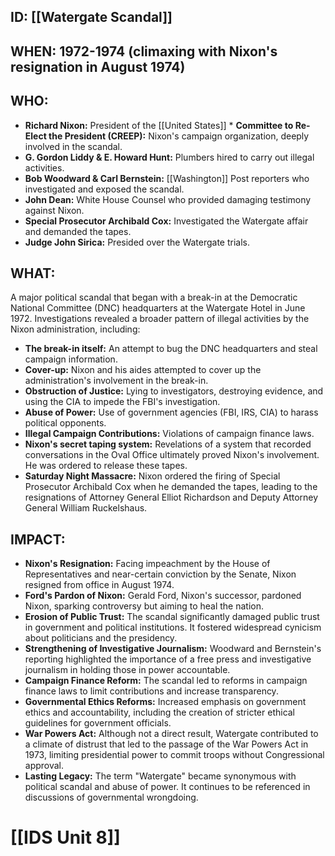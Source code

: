 ## ID: [[Watergate Scandal]] 
## WHEN: 1972-1974 (climaxing with Nixon's resignation in August 1974)

## WHO:
* **Richard Nixon:** President of the [[United States]] * **Committee to Re-Elect the President (CREEP):** Nixon's campaign organization, deeply involved in the scandal.
* **G. Gordon Liddy & E. Howard Hunt:** Plumbers hired to carry out illegal activities.
* **Bob Woodward & Carl Bernstein:** [[Washington]] Post reporters who investigated and exposed the scandal.
* **John Dean:** White House Counsel who provided damaging testimony against Nixon.
* **Special Prosecutor Archibald Cox:** Investigated the Watergate affair and demanded the tapes.
* **Judge John Sirica:** Presided over the Watergate trials.

## WHAT:
A major political scandal that began with a break-in at the Democratic National Committee (DNC) headquarters at the Watergate Hotel in June 1972. Investigations revealed a broader pattern of illegal activities by the Nixon administration, including:

*   **The break-in itself:** An attempt to bug the DNC headquarters and steal campaign information.
*   **Cover-up:** Nixon and his aides attempted to cover up the administration's involvement in the break-in.
*   **Obstruction of Justice:** Lying to investigators, destroying evidence, and using the CIA to impede the FBI's investigation.
*   **Abuse of Power:** Use of government agencies (FBI, IRS, CIA) to harass political opponents.
*   **Illegal Campaign Contributions:** Violations of campaign finance laws.
*   **Nixon's secret taping system:** Revelations of a system that recorded conversations in the Oval Office ultimately proved Nixon's involvement. He was ordered to release these tapes.
*   **Saturday Night Massacre:** Nixon ordered the firing of Special Prosecutor Archibald Cox when he demanded the tapes, leading to the resignations of Attorney General Elliot Richardson and Deputy Attorney General William Ruckelshaus.

## IMPACT:
* **Nixon's Resignation:** Facing impeachment by the House of Representatives and near-certain conviction by the Senate, Nixon resigned from office in August 1974.
* **Ford's Pardon of Nixon:** Gerald Ford, Nixon's successor, pardoned Nixon, sparking controversy but aiming to heal the nation.
*   **Erosion of Public Trust:**  The scandal significantly damaged public trust in government and political institutions. It fostered widespread cynicism about politicians and the presidency.
*   **Strengthening of Investigative Journalism:** Woodward and Bernstein's reporting highlighted the importance of a free press and investigative journalism in holding those in power accountable.
*   **Campaign Finance Reform:** The scandal led to reforms in campaign finance laws to limit contributions and increase transparency.
*   **Governmental Ethics Reforms:** Increased emphasis on government ethics and accountability, including the creation of stricter ethical guidelines for government officials.
*   **War Powers Act:** Although not a direct result, Watergate contributed to a climate of distrust that led to the passage of the War Powers Act in 1973, limiting presidential power to commit troops without Congressional approval.
* **Lasting Legacy:** The term "Watergate" became synonymous with political scandal and abuse of power. It continues to be referenced in discussions of governmental wrongdoing.

# [[IDS Unit 8]]